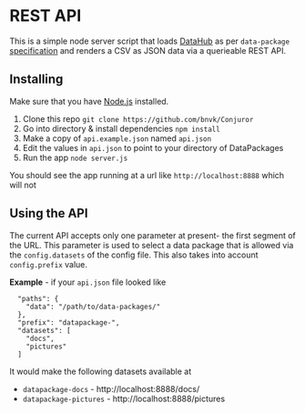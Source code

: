 REST API
========

This is a simple node server script that loads [DataHub](https://datahub.io) 
as per `data-package` [specification](https://datahub.io/docs/data-packages) and 
renders a CSV as JSON data via a querieable REST API.

## Installing

Make sure that you have [Node.js](http://nodejs.org) installed.

1. Clone this repo `git clone https://github.com/bnvk/Conjuror` 
2. Go into directory & install dependencies `npm install`
3. Make a copy of `api.example.json` named `api.json`
4. Edit the values in `api.json` to point to your directory of DataPackages
5. Run the app `node server.js`

You should see the app running at a url like `http://localhost:8888` which will not 

## Using the API

The current API accepts only one parameter at present- the first segment of the
URL. This parameter is used to select a data package that is allowed via the
`config.datasets` of the config file. This also takes into account
`config.prefix` value.

**Example** - if your `api.json` file looked like

```
  "paths": {
    "data": "/path/to/data-packages/"
  },
  "prefix": "datapackage-",
  "datasets": [
    "docs",
    "pictures"
  ]
```

It would make the following datasets available at

- `datapackage-docs` - http://localhost:8888/docs/
- `datapackage-pictures` - http://localhost:8888/pictures
